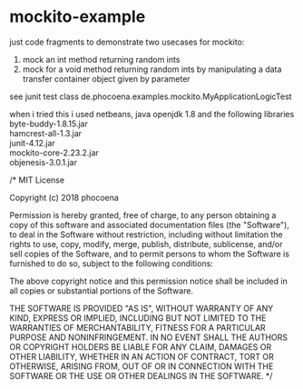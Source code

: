 
# mockito-example

just code fragments to demonstrate two usecases for mockito: 
  1) mock an int method returning random ints
  2) mock for a void method returning random ints by manipulating a data transfer container object given by parameter

see junit test class 
  de.phocoena.examples.mockito.MyApplicationLogicTest

when i tried this i used netbeans, java openjdk 1.8 and the following libraries
  byte-buddy-1.8.15.jar  
  hamcrest-all-1.3.jar  
  junit-4.12.jar  
  mockito-core-2.23.2.jar  
  objenesis-3.0.1.jar



/*
MIT License

Copyright (c) 2018 phocoena

Permission is hereby granted, free of charge, to any person obtaining a copy
of this software and associated documentation files (the "Software"), to deal
in the Software without restriction, including without limitation the rights
to use, copy, modify, merge, publish, distribute, sublicense, and/or sell
copies of the Software, and to permit persons to whom the Software is
furnished to do so, subject to the following conditions:

The above copyright notice and this permission notice shall be included in all
copies or substantial portions of the Software.

THE SOFTWARE IS PROVIDED "AS IS", WITHOUT WARRANTY OF ANY KIND, EXPRESS OR
IMPLIED, INCLUDING BUT NOT LIMITED TO THE WARRANTIES OF MERCHANTABILITY,
FITNESS FOR A PARTICULAR PURPOSE AND NONINFRINGEMENT. IN NO EVENT SHALL THE
AUTHORS OR COPYRIGHT HOLDERS BE LIABLE FOR ANY CLAIM, DAMAGES OR OTHER
LIABILITY, WHETHER IN AN ACTION OF CONTRACT, TORT OR OTHERWISE, ARISING FROM,
OUT OF OR IN CONNECTION WITH THE SOFTWARE OR THE USE OR OTHER DEALINGS IN THE
SOFTWARE.
*/
